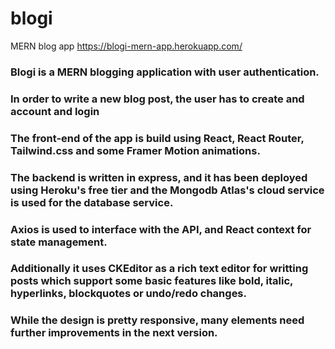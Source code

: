 # blogi
MERN blog app
https://blogi-mern-app.herokuapp.com/

### Blogi is a MERN blogging application with user authentication.

### In order to write a new blog post, the user has to create and account and login

### The front-end of the app is build using React, React Router, Tailwind.css and some Framer Motion animations.

### The backend is written in express, and it has been deployed using Heroku's free tier and the Mongodb Atlas's cloud service is used for the database service.

### Axios is used to interface with the API, and React context for state management.

### Additionally it uses CKEditor as a rich text editor for writting posts which support some basic features like bold, italic, hyperlinks, blockquotes or undo/redo changes.

### While the design is pretty responsive, many elements need further improvements in the next version.
